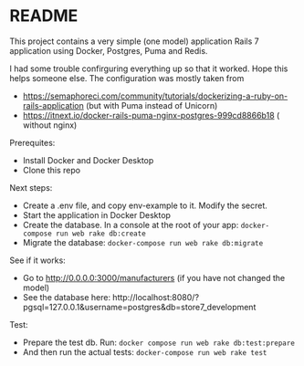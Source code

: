 # README

This project contains a very simple (one model) application Rails 7 application using Docker, Postgres, Puma and Redis. 

I had some trouble confirguring everything up so that it worked. Hope this helps someone else. The configuration was mostly 
taken from
* https://semaphoreci.com/community/tutorials/dockerizing-a-ruby-on-rails-application (but with Puma instead of Unicorn)
* https://itnext.io/docker-rails-puma-nginx-postgres-999cd8866b18 ( without nginx)

Prerequites:
* Install Docker and Docker Desktop
* Clone this repo

Next steps:
* Create a .env file, and copy env-example to it. Modify the secret. 
* Start the application in Docker Desktop
* Create the database. In a console at the root of your app: `docker-compose run web rake db:create`
* Migrate the database: `docker-compose run web rake db:migrate`

See if it works:
* Go to http://0.0.0.0:3000/manufacturers (if you have not changed the model)
* See the database here: http://localhost:8080/?pgsql=127.0.0.1&username=postgres&db=store7_development

Test:
* Prepare the test db. Run: `docker compose run web rake db:test:prepare`
* And then run the actual tests: `docker-compose run web rake test`



